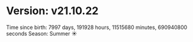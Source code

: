 # Version: v21.10.22
Time since birth: 7997 days, 191928 hours, 11515680 minutes, 690940800 seconds
Season: Summer ☀️
